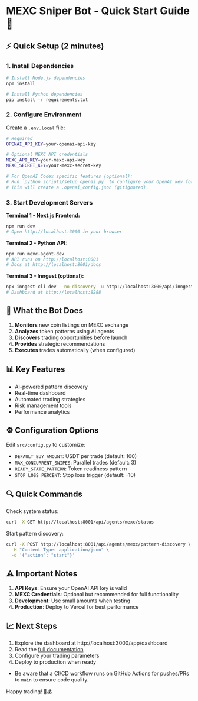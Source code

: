 # MEXC Sniper Bot - Quick Start Guide 🚀

## ⚡ Quick Setup (2 minutes)

### 1. Install Dependencies
```bash
# Install Node.js dependencies
npm install

# Install Python dependencies
pip install -r requirements.txt
```

### 2. Configure Environment
Create a `.env.local` file:
```bash
# Required
OPENAI_API_KEY=your-openai-api-key

# Optional MEXC API credentials
MEXC_API_KEY=your-mexc-api-key
MEXC_SECRET_KEY=your-mexc-secret-key

# For OpenAI Codex specific features (optional):
# Run `python scripts/setup_openai.py` to configure your OpenAI key for Codex.
# This will create a .openai_config.json (gitignored).
```

### 3. Start Development Servers

**Terminal 1 - Next.js Frontend:**
```bash
npm run dev
# Open http://localhost:3000 in your browser
```

**Terminal 2 - Python API:**
```bash
npm run mexc-agent-dev
# API runs on http://localhost:8001
# Docs at http://localhost:8001/docs
```

**Terminal 3 - Inngest (optional):**
```bash
npx inngest-cli dev --no-discovery -u http://localhost:3000/api/inngest
# Dashboard at http://localhost:8288
```

## 🎯 What the Bot Does

1. **Monitors** new coin listings on MEXC exchange
2. **Analyzes** token patterns using AI agents
3. **Discovers** trading opportunities before launch
4. **Provides** strategic recommendations
5. **Executes** trades automatically (when configured)

## 📊 Key Features

- AI-powered pattern discovery
- Real-time dashboard
- Automated trading strategies
- Risk management tools
- Performance analytics

## ⚙️ Configuration Options

Edit `src/config.py` to customize:
- `DEFAULT_BUY_AMOUNT`: USDT per trade (default: 100)
- `MAX_CONCURRENT_SNIPES`: Parallel trades (default: 3)
- `READY_STATE_PATTERN`: Token readiness pattern
- `STOP_LOSS_PERCENT`: Stop loss trigger (default: -10)

## 🔍 Quick Commands

Check system status:
```bash
curl -X GET http://localhost:8001/api/agents/mexc/status
```

Start pattern discovery:
```bash
curl -X POST http://localhost:8001/api/agents/mexc/pattern-discovery \
  -H "Content-Type: application/json" \
  -d '{"action": "start"}'
```

## ⚠️ Important Notes

1. **API Keys**: Ensure your OpenAI API key is valid
2. **MEXC Credentials**: Optional but recommended for full functionality
3. **Development**: Use small amounts when testing
4. **Production**: Deploy to Vercel for best performance

## 📈 Next Steps

1. Explore the dashboard at http://localhost:3000/app/dashboard
2. Read the [full documentation](README.md)
3. Configure your trading parameters
4. Deploy to production when ready

- Be aware that a CI/CD workflow runs on GitHub Actions for pushes/PRs to `main` to ensure code quality.

Happy trading! 🎯💰